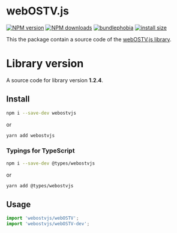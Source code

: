 webOSTV.js
==========
[![NPM version](https://img.shields.io/npm/v/webostvjs.svg?style=flat)](https://www.npmjs.com/package/webostv)
[![NPM downloads](https://img.shields.io/npm/dm/webostvjs.svg?style=flat)](https://www.npmjs.com/package/webostvjs)
[![bundlephobia](https://badgen.net/bundlephobia/minzip/webostvjs)](https://bundlephobia.com/result?p=webostvjs)
[![install size](https://packagephobia.com/badge?p=webostvjs)](https://packagephobia.com/result?p=webostvjs)

This the package contain a source code of the [webOSTV.js library](https://webostv.developer.lge.com/api/webostvjs/intro-webostvjs/).

# Library version
A source code for library version **1.2.4**.

## Install
```bash
npm i --save-dev webostvjs
```
or
```bash
yarn add webostvjs
```

### Typings for TypeScript
```bash
npm i --save-dev @types/webostvjs
```
or
```bash
yarn add @types/webostvjs
```

## Usage
```javascript
import 'webostvjs/webOSTV';
import 'webostvjs/webOSTV-dev';
```

